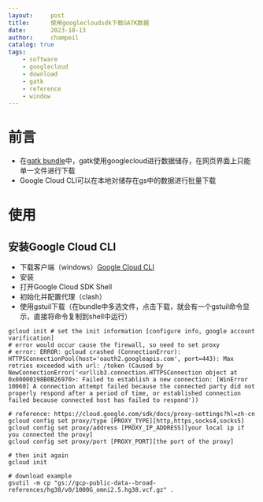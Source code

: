 ```yaml
---
layout:     post
title:      使用googlecloudsdk下载GATK数据
date:       2023-10-13
author:     champeil
catalog: true
tags:
    - software
    - googlecloud
    - download
    - gatk
    - reference
    - window
---
```

# 前言
- 在[gatk bundle](https://console.cloud.google.com/storage/browser/gcp-public-data--broad-references/hg38/v0?pageState=(%22StorageObjectListTable%22:(%22f%22:%22%255B%255D%22))&prefix=&forceOnObjectsSortingFiltering=true)中，gatk使用googlecloud进行数据储存，在网页界面上只能单一文件进行下载
- Google Cloud CLI可以在本地对储存在gs中的数据进行批量下载

# 使用
## 安装Google Cloud CLI
- 下载客户端（windows）[Google Cloud CLI](https://dl.google.com/dl/cloudsdk/channels/rapid/GoogleCloudSDKInstaller.exe?hl=zh-cn)
- 安装
- 打开Google Cloud SDK Shell
- 初始化并配置代理（clash）
- 使用gstuil下载（在bundle中多选文件，点击下载，就会有一个gstuil命令显示，直接将命令复制到shell中运行）

```shell
gcloud init # set the init information [configure info, google account varification]
# error would occur cause the firewall, so need to set proxy
# error: ERROR: gcloud crashed (ConnectionError): HTTPSConnectionPool(host='oauth2.googleapis.com', port=443): Max retries exceeded with url: /token (Caused by NewConnectionError('<urllib3.connection.HTTPSConnection object at 0x00000198B0B26970>: Failed to establish a new connection: [WinError 10060] A connection attempt failed because the connected party did not properly respond after a period of time, or established connection failed because connected host has failed to respond'))

# reference: https://cloud.google.com/sdk/docs/proxy-settings?hl=zh-cn
gcloud config set proxy/type [PROXY_TYPE][http,https,socks4,socks5]
gcloud config set proxy/address [PROXY_IP_ADDRESS][your local ip if you connected the proxy]
gcloud config set proxy/port [PROXY_PORT][the port of the proxy]

# then init again
gcloud init

# download example 
gsutil -m cp "gs://gcp-public-data--broad-references/hg38/v0/1000G_omni2.5.hg38.vcf.gz" .

```

